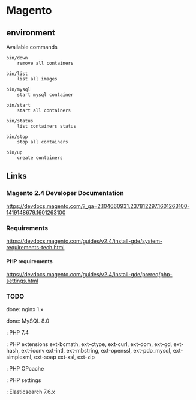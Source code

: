 # Magento

## environment
Available commands

    bin/down
        remove all containers
    
    bin/list
        list all images
    
    bin/mysql
        start mysql container
    
    bin/start
        start all containers
    
    bin/status
        list containers status
    
    bin/stop
        stop all containers
    
    bin/up
        create containers
    

## Links
### Magento 2.4 Developer Documentation
https://devdocs.magento.com/?_ga=2.104660931.237812297.1601263100-1419148679.1601263100

### Requirements
https://devdocs.magento.com/guides/v2.4/install-gde/system-requirements-tech.html
 
#### PHP requirements
https://devdocs.magento.com/guides/v2.4/install-gde/prereq/php-settings.html 

### TODO
done: nginx 1.x
 
done: MySQL 8.0
 
: PHP 7.4
 
: PHP extensions
  ext-bcmath, ext-ctype, ext-curl, ext-dom, ext-gd, ext-hash, ext-iconv
  ext-intl, ext-mbstring, ext-openssl, ext-pdo_mysql, ext-simplexml, ext-soap
  ext-xsl, ext-zip

: PHP OPcache
 
: PHP settings

: Elasticsearch 7.6.x
